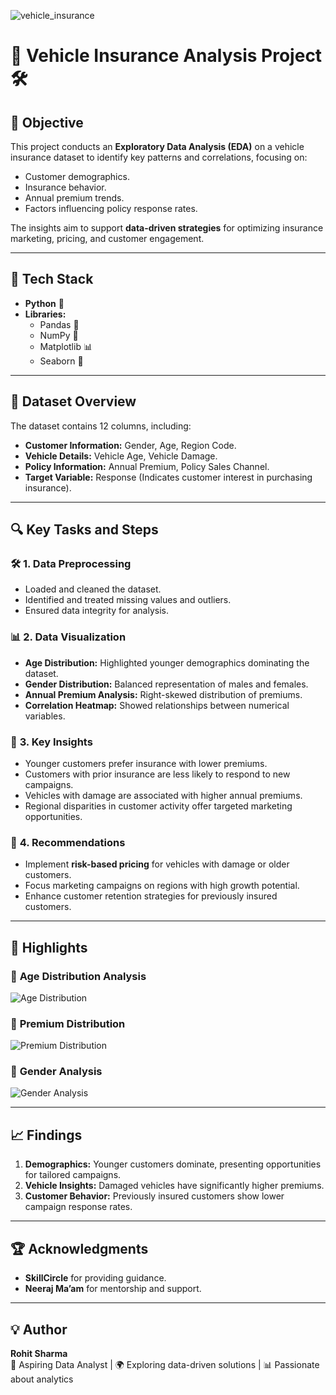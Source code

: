 ![vehicle_insurance]()
# 🚗 **Vehicle Insurance Analysis Project** 🛠️

## 📝 **Objective**
This project conducts an **Exploratory Data Analysis (EDA)** on a vehicle insurance dataset to identify key patterns and correlations, focusing on:
- Customer demographics.
- Insurance behavior.
- Annual premium trends.
- Factors influencing policy response rates.

The insights aim to support **data-driven strategies** for optimizing insurance marketing, pricing, and customer engagement.

---

## 🧰 **Tech Stack**
- **Python** 🐍
- **Libraries:**
  - Pandas 🐼
  - NumPy 🔢
  - Matplotlib 📊
  - Seaborn 🌈

---

## 📂 **Dataset Overview**
The dataset contains 12 columns, including:
- **Customer Information:** Gender, Age, Region Code.
- **Vehicle Details:** Vehicle Age, Vehicle Damage.
- **Policy Information:** Annual Premium, Policy Sales Channel.
- **Target Variable:** Response (Indicates customer interest in purchasing insurance).

---

## 🔍 **Key Tasks and Steps**

### 🛠️ **1. Data Preprocessing**
- Loaded and cleaned the dataset.
- Identified and treated missing values and outliers.
- Ensured data integrity for analysis.

### 📊 **2. Data Visualization**
- **Age Distribution:** Highlighted younger demographics dominating the dataset.
- **Gender Distribution:** Balanced representation of males and females.
- **Annual Premium Analysis:** Right-skewed distribution of premiums.
- **Correlation Heatmap:** Showed relationships between numerical variables.

### 🔑 **3. Key Insights**
- Younger customers prefer insurance with lower premiums.
- Customers with prior insurance are less likely to respond to new campaigns.
- Vehicles with damage are associated with higher annual premiums.
- Regional disparities in customer activity offer targeted marketing opportunities.

### 🧩 **4. Recommendations**
- Implement **risk-based pricing** for vehicles with damage or older customers.
- Focus marketing campaigns on regions with high growth potential.
- Enhance customer retention strategies for previously insured customers.

---

## 🌟 **Highlights**
### 🔹 **Age Distribution Analysis**
![Age Distribution](link_to_image)

### 🔹 **Premium Distribution**
![Premium Distribution](link_to_image)

### 🔹 **Gender Analysis**
![Gender Analysis](link_to_image)

---

## 📈 **Findings**
1. **Demographics:** Younger customers dominate, presenting opportunities for tailored campaigns.
2. **Vehicle Insights:** Damaged vehicles have significantly higher premiums.
3. **Customer Behavior:** Previously insured customers show lower campaign response rates.

---

## 🏆 **Acknowledgments**
- **SkillCircle** for providing guidance.
- **Neeraj Ma’am** for mentorship and support.

---

## 💡 **Author**
**Rohit Sharma**  
💼 Aspiring Data Analyst | 🌍 Exploring data-driven solutions | 📊 Passionate about analytics  
